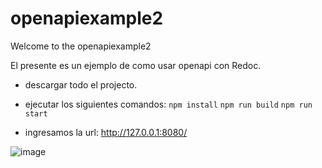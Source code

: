 # openapiexample2
Welcome to the openapiexample2

El presente es un ejemplo de como usar openapi con Redoc.

* descargar todo el projecto.
* ejecutar los siguientes comandos:
  `npm install`
  `npm run build`
  `npm run start`

* ingresamos la url: http://127.0.0.1:8080/

![image](https://user-images.githubusercontent.com/105739803/174950427-13e88505-d452-4f01-82e5-b1424369657e.png)
